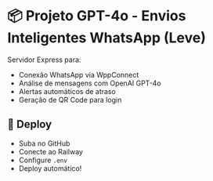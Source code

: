 # 📦 Projeto GPT-4o - Envios Inteligentes WhatsApp (Leve)

Servidor Express para:
- Conexão WhatsApp via WppConnect
- Análise de mensagens com OpenAI GPT-4o
- Alertas automáticos de atraso
- Geração de QR Code para login

## 🚀 Deploy
- Suba no GitHub
- Conecte ao Railway
- Configure `.env`
- Deploy automático!
